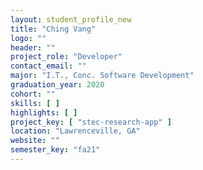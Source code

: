 ```yaml
---
layout: student_profile_new
title: "Ching Vang"
logo: ""
header: ""
project_role: "Developer"
contact_email: ""
major: "I.T., Conc. Software Development"
graduation_year: 2020
cohort: ""
skills: [ ]
highlights: [ ]
project_key: [ "stec-research-app" ]
location: "Lawrenceville, GA"
website: ""
semester_key: "fa21"
---
```

